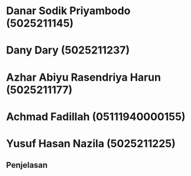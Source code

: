 # Danar Sodik Priyambodo (5025211145)

# Dany Dary (5025211237)

# Azhar Abiyu Rasendriya Harun (5025211177)

# Achmad Fadillah (05111940000155)

# Yusuf Hasan Nazila (5025211225)


## Penjelasan

